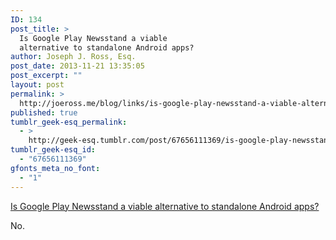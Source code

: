 ```yaml
---
ID: 134
post_title: >
  Is Google Play Newsstand a viable
  alternative to standalone Android apps?
author: Joseph J. Ross, Esq.
post_date: 2013-11-21 13:35:05
post_excerpt: ""
layout: post
permalink: >
  http://joeross.me/blog/links/is-google-play-newsstand-a-viable-alternative-to/
published: true
tumblr_geek-esq_permalink:
  - >
    http://geek-esq.tumblr.com/post/67656111369/is-google-play-newsstand-a-viable-alternative-to
tumblr_geek-esq_id:
  - "67656111369"
gfonts_meta_no_font:
  - "1"
---
```

<a href='http://www.poynter.org/latest-news/230598/is-google-play-newsstand-a-viable-alternative-to-standalone-android-apps/'>Is Google Play Newsstand a viable alternative to standalone Android apps?</a><div class="link_description"><p>No.</p></div>
